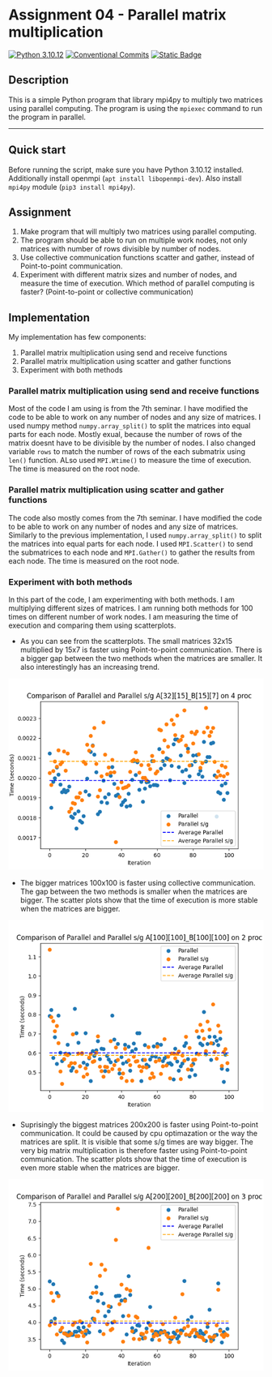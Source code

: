 # Assignment 04 - Parallel matrix multiplication

[![Python 3.10.12](https://img.shields.io/badge/python-3.10.12-purple.svg)](https://www.python.org/downloads/release/python-31012/)
[![Conventional Commits](https://img.shields.io/badge/Conventional%20Commits-1.0.0-purple.svg)](https://conventionalcommits.org)
[![Static Badge](https://img.shields.io/badge/mpiexec_(OpenRTE)-4.1.2-purple)](https://www.open-mpi.org/software/ompi/v4.1/)

## Description

This is a simple Python program that library mpi4py to multiply two matrices using parallel computing. The program is using the `mpiexec` command to run the program in parallel.

---

## Quick start

Before running the script, make sure you have Python 3.10.12 installed.
Additionally install openmpi (`apt install libopenmpi-dev`).
Also install `mpi4py` module (`pip3 install mpi4py`).

## Assignment

1. Make program that will multiply two matrices using parallel computing.
2. The program should be able to run on multiple work nodes, not only matrices with number of rows divisible by number of nodes.
3. Use collective communication functions scatter and gather, instead of Point-to-point communication.
4. Experiment with different matrix sizes and number of nodes, and measure the time of execution. Which method of parallel computing is faster? (Point-to-point or collective communication)

## Implementation

My implementation has few components:

1. Parallel matrix multiplication using send and receive functions
2. Parallel matrix multiplication using scatter and gather functions
3. Experiment with both methods

### Parallel matrix multiplication using send and receive functions

Most of the code I am using is from the 7th seminar. I have modified the code to be able to work on any number of nodes and any size of matrices.
I used numpy method `numpy.array_split()` to split the matrices into equal parts for each node. Mostly exual, because the number of rows of the matrix doesnt have to be divisible by the number of nodes. I also changed variable `rows` to match the number of rows of the each submatrix using `len()` function.
ALso used `MPI.Wtime()` to measure the time of execution. The time is measured on the root node.

### Parallel matrix multiplication using scatter and gather functions

The code also mostly comes from the 7th seminar. I have modified the code to be able to work on any number of nodes and any size of matrices.
Similarly to the previous implementation, I used `numpy.array_split()` to split the matrices into equal parts for each node. I used `MPI.Scatter()` to send the submatrices to each node and `MPI.Gather()` to gather the results from each node. The time is measured on the root node.

### Experiment with both methods

In this part of the code, I am experimenting with both methods. I am multiplying different sizes of matrices. I am running both methods for 100 times on different number of work nodes. I am measuring the time of execution and comparing them using scatterplots.

- As you can see from the scatterplots. The small matrices 32x15 multiplied by 15x7 is faster using Point-to-point communication. There is a bigger gap between the two methods when the matrices are smaller. It also interestingly has an increasing trend.

![matrix multiplication on A\[32\]\[15\] B\[15\]\[7\] with 4 proc](https://raw.githubusercontent.com/SamuelSirota/Sirota-111617-PPDS2024/04/comparison_plot_A%5B32%5D%5B15%5D_B%5B15%5D%5B7%5D_4_proc.png?token=GHSAT0AAAAAACMVXLHJ4APXJ2HXPQR764MSZQS7ITA)

- The bigger matrices 100x100 is faster using collective communication. The gap between the two methods is smaller when the matrices are bigger. The scatter plots show that the time of execution is more stable when the matrices are bigger.

![matrix multiplication on A\[100\]\[100\] B\[100\]\[100\] with 2 proc](https://raw.githubusercontent.com/SamuelSirota/Sirota-111617-PPDS2024/04/comparison_plot_A%5B100%5D%5B100%5D_B%5B100%5D%5B100%5D_2_proc.png?token=GHSAT0AAAAAACMVXLHI6RULNHZSNLD5IBIGZQS7HUQ)

- Suprisingly the biggest matrices 200x200 is faster using Point-to-point communication. It could be caused by cpu optimazation or the way the matrices are split. It is visible that some s/g times are way bigger. The very big matrix multiplication is therefore faster using Point-to-point communication. The scatter plots show that the time of execution is even more stable when the matrices are bigger.

![matrix multiplication on A\[200\]\[200\] B\[200\]\[200\] with 3 proc](https://raw.githubusercontent.com/SamuelSirota/Sirota-111617-PPDS2024/04/comparison_plot_A%5B200%5D%5B200%5D_B%5B200%5D%5B200%5D_3_proc.png?token=GHSAT0AAAAAACMVXLHJTM55Y5CRIAEVC5MIZQS7I4A)

